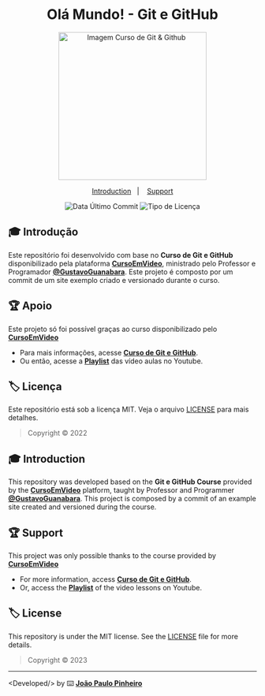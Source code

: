 <h1 align="center">
   Olá Mundo! - Git e GitHub
</h1>

<p align="center">
   <img alt="Imagem Curso de Git & Github" src="https://www.cursoemvideo.com/wp-content/uploads/bb-plugin/cache/git-1-circle-b469e86e38ebb09f48ca09dbba863ca9-5d48cb37edbef.png" height=300px>
</p>

<p align="center">
   <a href="#-introduction">Introduction</a>&nbsp;&nbsp;&nbsp;|&nbsp;&nbsp;&nbsp;
   <a href="#-support">Support</a>
</p>

<p align="center">
   <img alt="Data Último Commit" src="https://img.shields.io/github/last-commit/dev-pinheiro-joao/ola-mundo">
   <img alt="Tipo de Licença" src="https://img.shields.io/github/license/dev-pinheiro-joao/ola-mundo">
</p>

## 🎓 Introdução

Este repositório foi desenvolvido com base no **Curso de Git e GitHub** disponibilizado pela plataforma [**CursoEmVideo**](https://www.github.com/cursoemvideo/), ministrado pelo Professor e Programador [**@GustavoGuanabara**](https://www.github.com/gustavoguanabara/). Este projeto é composto por um commit de um site exemplo criado e versionado durante o curso.

## 🏆 Apoio

Este projeto só foi possível graças ao curso disponibilizado pelo [**CursoEmVideo**](https://www.github.com/cursoemvideo/)

- Para mais informações, acesse [**Curso de Git e GitHub**](https://www.cursoemvideo.com/curso/curso-de-git-e-github/).
- Ou então, acesse a [**Playlist**](https://www.youtube.com/playlist?list=PLHz_AreHm4dm7ZULPAmadvNhH6vk9oNZA) das vídeo aulas no Youtube.

## 🏷️ Licença 

Este repositório está sob a licença MIT. Veja o arquivo [LICENSE](LICENSE) para mais detalhes.

> Copyright :copyright: 2022

## 🎓 Introduction

This repository was developed based on the **Git e GitHub Course** provided by the [**CursoEmVideo**](https://www.github.com/cursoemvideo/) platform, taught by Professor and Programmer [**@GustavoGuanabara**](https://www.github.com/gustavoguanabara/). This project is composed by a commit of an example site created and versioned during the course.

## 🏆 Support

This project was only possible thanks to the course provided by [**CursoEmVideo**](https://www.github.com/cursoemvideo/) 

- For more information, access [**Curso de Git e GitHub**](https://www.cursoemvideo.com/curso/curso-de-git-e-github/).
- Or, access the [**Playlist**](https://www.youtube.com/playlist?list=PLHz_AreHm4dm7ZULPAmadvNhH6vk9oNZA) of the video lessons on Youtube.

## 🏷️ License 

This repository is under the MIT license. See the [LICENSE](LICENSE) file for more details.

> Copyright :copyright: 2023

--------------

&lt;Developed/&gt; by ⌨️ [**João Paulo Pinheiro**](https://github.com/dev-pinheiro-joao)
